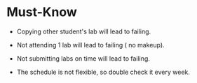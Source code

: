 # Must-Know 
- Copying other student's lab will lead to failing.

- Not attending 1 lab will lead to failing ( no makeup).

- Not submitting labs on time will lead to failing.

- The schedule is not flexible, so double check it every week.